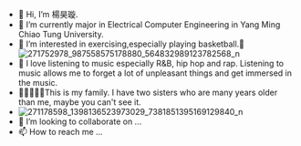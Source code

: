 - 👋 Hi, I’m 楊昊璇.
- 🌱 I’m currently major in Electrical Computer Engineering in Yang Ming Chiao Tung University.
-  💪 I’m interested in exercising,especially playing basketball.🏀
![271752978_987558575178880_564832989123782568_n](https://user-images.githubusercontent.com/98099789/150756779-cec5ed17-44fc-463e-931a-aff74a185a5f.jpg)
- 🎵 I love listening to music especially R&B, hip hop and rap. Listening to music allows me to forget a lot of unpleasant things and get immersed in the music.
- 👨‍👩‍👧‍👧👶This is my family. I have two sisters who are many years older than me, maybe you can't see it.
-  ![271178598_1398136523973029_7381851395169129840_n](https://user-images.githubusercontent.com/98099789/150761233-e6bc7efe-aafa-4750-a21e-387c787a9397.jpg)
- 💞️ I’m looking to collaborate on ...
- 📫 How to reach me ...

<!---
Hao-ShiuanYang/Hao-ShiuanYang is a ✨ special ✨ repository because its `README.md` (this file) appears on your GitHub profile.
You can click the Preview link to take a look at your changes.
--->
